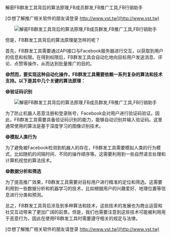解密FB群发工具背后的算法原理,FB成员群发,FB推广工具,FB行销助手

[😍想了解推广相关软件的朋友请登录 http://www.vst.tw](http://www.vst.tw)

 <center><img src="https://vst.tw/MP4/tuiguang/png/6.png" alt="解密FB群发工具背后的算法原理,FB成员群发,FB推广工具,FB行销助手"></center>

但是，FB群发工具背后的算法原理是怎样的呢？

首先，FB群发工具需要通过API接口与Facebook服务器进行交互，以获取到用户的信息和权限。在得到权限后，FB群发工具会自动化地向目标用户发送消息、评论、点赞等操作，从而达到批量推广的目的。

**😄然而，要实现这种自动化操作，FB群发工具需要依赖一系列复杂的算法和技术支持。以下是其中几个关键的算法原理：**

**😄验证码识别**

 <center><img src="https://vst.tw/MP4/tuiguang/png/3.png" alt="解密FB群发工具背后的算法原理,FB成员群发,FB推广工具,FB行销助手"></center>

为了防止机器人恶意注册和登录账号，Facebook会对用户进行验证码验证。因此，FB群发工具需要具备验证码识别的能力，能够自动识别并输入验证码。这里通常使用的算法是基于深度学习的图像识别技术。

**😄模拟人类行为**

为了避免被Facebook检测到机器人的存在，FB群发工具需要模拟人类的行为模式，比如随机的间隔时间、不同的操作顺序等。这需要利用到一些自然语言处理和计算机视觉的算法技术。

**😄数据分析和筛选**

为了提高推广效果，FB群发工具需要对目标用户进行精准的定位和筛选。这需要利用到一些数据分析和机器学习的技术，比如根据用户的兴趣爱好、地理位置等信息进行分类和预测。

总之，FB群发工具背后涉及到多种算法和技术，这些技术的发展也为商业运营和社交互动带来了更加广阔的前景。但是，我们也需要注意到这些技术可能被利用用于恶意行为，因此在使用FB群发工具时需要遵守相关的规定与法律。

[😍想了解推广相关软件的朋友请登录 http://www.vst.tw](http://www.vst.tw)



